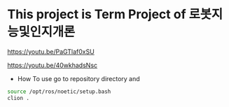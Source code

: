 # This project is Term Project of 로봇지능및인지개론
https://youtu.be/PaGTlaf0xSU

https://youtu.be/40wkhadsNsc

- How To use
go to repository directory and
```bash
source /opt/ros/noetic/setup.bash
clion .
```
